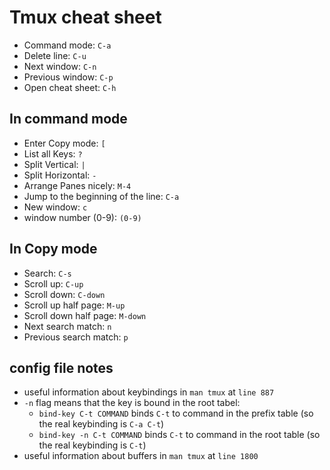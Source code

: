 # Tmux cheat sheet

- Command mode: `C-a`
- Delete line: `C-u`
- Next window: `C-n`
- Previous window: `C-p`
- Open cheat sheet: `C-h`

## In command mode

- Enter Copy mode: `[`
- List all Keys: `?`
- Split Vertical: `|`
- Split Horizontal: `-`
- Arrange Panes nicely: `M-4`
- Jump to the beginning of the line: `C-a`
- New window: `c`
- window number (0-9): `(0-9)`

## In Copy mode

- Search: `C-s`
- Scroll up: `C-up`
- Scroll down: `C-down`
- Scroll up half page: `M-up`
- Scroll down half page: `M-down`
- Next search match: `n`
- Previous search match: `p`

## config file notes

- useful information about keybindings in `man tmux` at `line 887`
- `-n` flag means that the key is bound in the root tabel:
  - `bind-key C-t COMMAND` binds `C-t` to command in the prefix table (so the real keybinding is `C-a C-t`)
  - `bind-key -n C-t COMMAND` binds `C-t` to command in the root table (so the real keybinding is `C-t`)
- useful information about buffers in `man tmux` at `line 1800`